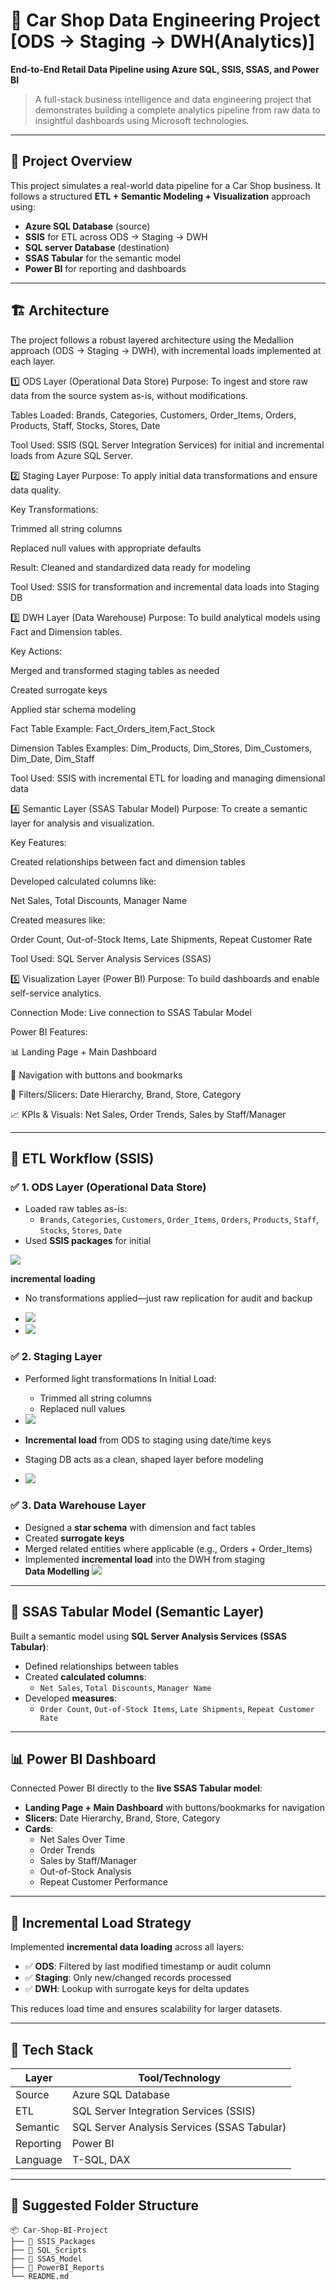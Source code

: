 # 🚗 Car Shop Data Engineering Project [ODS → Staging → DWH(Analytics)]

 
**End-to-End Retail Data Pipeline using Azure SQL, SSIS, SSAS, and Power BI**

> A full-stack business intelligence and data engineering project that demonstrates building a complete analytics pipeline from raw data to insightful dashboards using Microsoft technologies.

---

## 📌 Project Overview

This project simulates a real-world data pipeline for a Car Shop business. It follows a structured **ETL + Semantic Modeling + Visualization** approach using:

- **Azure SQL Database** (source)
- **SSIS** for ETL across ODS → Staging → DWH
- **SQL server Database** (destination)
- **SSAS Tabular** for the semantic model
- **Power BI** for reporting and dashboards

---

## 🏗️ Architecture

The project follows a robust layered architecture using the Medallion approach (ODS → Staging → DWH), with incremental loads implemented at each layer.

1️⃣ ODS Layer (Operational Data Store)
Purpose: To ingest and store raw data from the source system as-is, without modifications.

Tables Loaded:
Brands, Categories, Customers, Order_Items, Orders, Products, Staff, Stocks, Stores, Date

Tool Used: SSIS (SQL Server Integration Services) for initial and incremental loads from Azure SQL Server.

2️⃣ Staging Layer
Purpose: To apply initial data transformations and ensure data quality.

Key Transformations:

Trimmed all string columns

Replaced null values with appropriate defaults

Result: Cleaned and standardized data ready for modeling

Tool Used: SSIS for transformation and incremental data loads into Staging DB

3️⃣ DWH Layer (Data Warehouse)
Purpose: To build analytical models using Fact and Dimension tables.

Key Actions:

Merged and transformed staging tables as needed

Created surrogate keys

Applied star schema modeling

Fact Table Example: Fact_Orders_item,Fact_Stock

Dimension Tables Examples: Dim_Products, Dim_Stores, Dim_Customers, Dim_Date, Dim_Staff

Tool Used: SSIS with incremental ETL for loading and managing dimensional data

4️⃣ Semantic Layer (SSAS Tabular Model)
Purpose: To create a semantic layer for analysis and visualization.

Key Features:

Created relationships between fact and dimension tables

Developed calculated columns like:

Net Sales, Total Discounts, Manager Name

Created measures like:

Order Count, Out-of-Stock Items, Late Shipments, Repeat Customer Rate

Tool Used: SQL Server Analysis Services (SSAS)

5️⃣ Visualization Layer (Power BI)
Purpose: To build dashboards and enable self-service analytics.

Connection Mode: Live connection to SSAS Tabular Model

Power BI Features:

📊 Landing Page + Main Dashboard

🔀 Navigation with buttons and bookmarks

🧩 Filters/Slicers: Date Hierarchy, Brand, Store, Category

📈 KPIs & Visuals: Net Sales, Order Trends, Sales by Staff/Manager



---

## 🔄 ETL Workflow (SSIS)

### ✅ 1. ODS Layer (Operational Data Store)
- Loaded raw tables as-is:
  - `Brands`, `Categories`, `Customers`, `Order_Items`, `Orders`, `Products`, `Staff`, `Stocks`, `Stores`, `Date`
- Used **SSIS packages** for initial 
<img src="https://github.com/mohamedabodonia/-Car-Shop-Data-Engineering-Project-ODS-Staging-DWH-Analytics-/blob/main/SSIS%20Package/ODS%20initital%20load.jpeg?raw=true">

**incremental loading**
- No transformations applied—just raw replication for audit and backup
- <img src="https://github.com/mohamedabodonia/-Car-Shop-Data-Engineering-Project-ODS-Staging-DWH-Analytics-/blob/main/SSIS%20Package/incremental%20Load%20using%20Sql.jpeg?raw=true">

- <img src="https://github.com/mohamedabodonia/-Car-Shop-Data-Engineering-Project-ODS-Staging-DWH-Analytics-/blob/main/SSIS%20Package/ODS%20incremental%20Load.jpeg?raw=true">

### ✅ 2. Staging Layer
- Performed light transformations In Initial Load:
  - Trimmed all string columns
  - Replaced null values
 
-   <img src="https://github.com/mohamedabodonia/-Car-Shop-Data-Engineering-Project-ODS-Staging-DWH-Analytics-/blob/main/SSIS%20Package/Transformation%20in%20Staging.jpeg?raw=true">
    
- **Incremental load** from ODS to staging using date/time keys
- Staging DB acts as a clean, shaped layer before modeling

-   <img src="https://github.com/mohamedabodonia/-Car-Shop-Data-Engineering-Project-ODS-Staging-DWH-Analytics-/blob/main/SSIS%20Package/Staging%20Incremental%20Load.jpeg?raw=true">

### ✅ 3. Data Warehouse Layer
- Designed a **star schema** with dimension and fact tables
- Created **surrogate keys**
- Merged related entities where applicable (e.g., Orders + Order_Items)
- Implemented **incremental load** into the DWH from staging  
 **Data Modelling**
    <img src="https://github.com/mohamedabodonia/-Car-Shop-Data-Engineering-Project-ODS-Staging-DWH-Analytics-/blob/main/SSIS%20Package/Conceptual%20Modeling.jpeg?raw=true">

---

## 📐 SSAS Tabular Model (Semantic Layer)

Built a semantic model using **SQL Server Analysis Services (SSAS Tabular)**:

- Defined relationships between tables
- Created **calculated columns**:
  - `Net Sales`, `Total Discounts`, `Manager Name`
- Developed **measures**:
  - `Order Count`, `Out-of-Stock Items`, `Late Shipments`, `Repeat Customer Rate`

---

## 📊 Power BI Dashboard

Connected Power BI directly to the **live SSAS Tabular model**:

- **Landing Page + Main Dashboard** with buttons/bookmarks for navigation
- **Slicers**: Date Hierarchy, Brand, Store, Category
- **Cards**:
  - Net Sales Over Time
  - Order Trends
  - Sales by Staff/Manager
  - Out-of-Stock Analysis
  - Repeat Customer Performance

---

## 🔁 Incremental Load Strategy

Implemented **incremental data loading** across all layers:

- ✅ **ODS**: Filtered by last modified timestamp or audit column  
- ✅ **Staging**: Only new/changed records processed  
- ✅ **DWH**: Lookup with surrogate keys for delta updates  

This reduces load time and ensures scalability for larger datasets.

---

## 🧰 Tech Stack

| Layer | Tool/Technology |
|-------|-----------------|
| Source | Azure SQL Database |
| ETL | SQL Server Integration Services (SSIS) |
| Semantic | SQL Server Analysis Services (SSAS Tabular) |
| Reporting | Power BI |
| Language | T-SQL, DAX |

---

## 📁 Suggested Folder Structure

```
📦 Car-Shop-BI-Project
├── 📂 SSIS_Packages
├── 📂 SQL_Scripts
├── 📂 SSAS_Model
├── 📂 PowerBI_Reports
└── README.md
```
